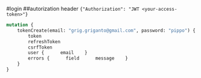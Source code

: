 #login
##autorization header
`{"Authorization": "JWT <your-access-token>"}`
``` graphql
mutation {
    tokenCreate(email: "grig.griganto@gmail.com", password: "pippo") {   
        token
        refreshToken
        csrfToken
        user {      email    }
        errors {      field      message    }
    }
}
```

